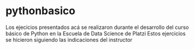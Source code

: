 # pythonbasico 
Los ejecicios presentados acá se realizaron durante el desarrollo del curso básico de Python en la Escuela de Data Science de Platzi
Estos ejercicios se hicieron siguiendo las indicaciones del instructor
